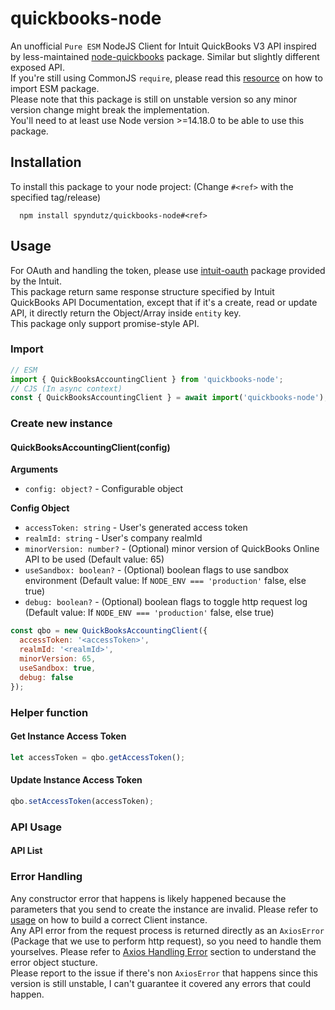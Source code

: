 # quickbooks-node
An unofficial `Pure ESM` NodeJS Client for Intuit QuickBooks V3 API inspired by less-maintained [node-quickbooks](https://github.com/mcohen01/node-quickbooks) package. Similar but slightly different exposed API.  
If you're still using CommonJS `require`, please read this [resource](https://gist.github.com/sindresorhus/a39789f98801d908bbc7ff3ecc99d99c) on how to import ESM package.  
Please note that this package is still on unstable version so any minor version change might break the implementation.  
You'll need to at least use Node version >=14.18.0 to be able to use this package.  
## Installation

To install this package to your node project: (Change `#<ref>` with the specified tag/release)
```
  npm install spyndutz/quickbooks-node#<ref>
```

## Usage
For OAuth and handling the token, please use [intuit-oauth](https://github.com/intuit/oauth-jsclient) package provided by the Intuit.  
This package return same response structure specified by Intuit QuickBooks API Documentation, except that if it's a create, read or update API, it directly return the Object/Array inside `entity` key.  
This package only support promise-style API.  

### Import
```javascript
// ESM
import { QuickBooksAccountingClient } from 'quickbooks-node';
// CJS (In async context)
const { QuickBooksAccountingClient } = await import('quickbooks-node');
```
  
### Create new instance
#### QuickBooksAccountingClient(config)

__Arguments__
- `config: object?` - Configurable object

__Config Object__
- `accessToken: string` - User's generated access token
- `realmId: string` - User's company realmId
- `minorVersion: number?` - (Optional) minor version of QuickBooks Online API to be used (Default value: 65)
- `useSandbox: boolean?` - (Optional) boolean flags to use sandbox environment (Default value: If `NODE_ENV === 'production'` false, else true)
- `debug: boolean?` - (Optional) boolean flags to toggle http request log (Default value: If `NODE_ENV === 'production'` false, else true)

```javascript
const qbo = new QuickBooksAccountingClient({
  accessToken: '<accessToken>',
  realmId: '<realmId>',
  minorVersion: 65,
  useSandbox: true,
  debug: false
});
```

### Helper function
#### Get Instance Access Token
```javascript
let accessToken = qbo.getAccessToken();
```
#### Update Instance Access Token
```javascript
qbo.setAccessToken(accessToken);
```

### API Usage
#### API List




### Error Handling
Any constructor error that happens is likely happened because the parameters that you send to create the instance are invalid. Please refer to [usage](#usage) on how to build a correct Client instance.  
Any API error from the request process is returned directly as an `AxiosError` (Package that we use to perform http request), so you need to handle them yourselves.  Please refer to [Axios Handling Error](https://github.com/axios/axios/tree/v1.1.3#handling-errors) section to understand the error object stucture.  
Please report to the issue if there's non `AxiosError` that happens since this version is still unstable, I can't guarantee it covered any errors that could happen.